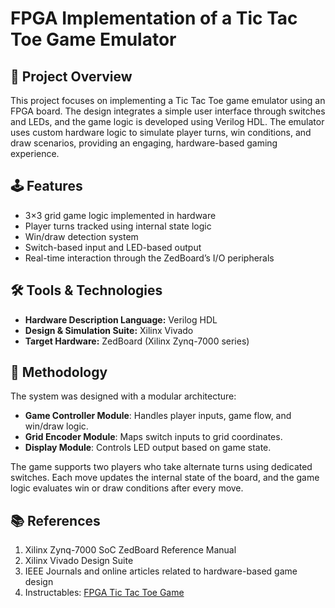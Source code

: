# FPGA Implementation of a Tic Tac Toe Game Emulator

## 🎯 Project Overview
This project focuses on implementing a Tic Tac Toe game emulator using an FPGA board. The design integrates a simple user interface through switches and LEDs, and the game logic is developed using Verilog HDL. The emulator uses custom hardware logic to simulate player turns, win conditions, and draw scenarios, providing an engaging, hardware-based gaming experience.

## 🕹️ Features
- 3×3 grid game logic implemented in hardware
- Player turns tracked using internal state logic
- Win/draw detection system
- Switch-based input and LED-based output
- Real-time interaction through the ZedBoard’s I/O peripherals

## 🛠️ Tools & Technologies
- **Hardware Description Language:** Verilog HDL
- **Design & Simulation Suite:** Xilinx Vivado
- **Target Hardware:** ZedBoard (Xilinx Zynq-7000 series)

## 🧠 Methodology
The system was designed with a modular architecture:
- **Game Controller Module**: Handles player inputs, game flow, and win/draw logic.
- **Grid Encoder Module**: Maps switch inputs to grid coordinates.
- **Display Module**: Controls LED output based on game state.

The game supports two players who take alternate turns using dedicated switches. Each move updates the internal state of the board, and the game logic evaluates win or draw conditions after every move.

## 📚 References
1. Xilinx Zynq-7000 SoC ZedBoard Reference Manual  
2. Xilinx Vivado Design Suite  
3. IEEE Journals and online articles related to hardware-based game design  
4. Instructables: [FPGA Tic Tac Toe Game](https://www.instructables.com/FPGA-Tic-Tac-Toe-1/)  


